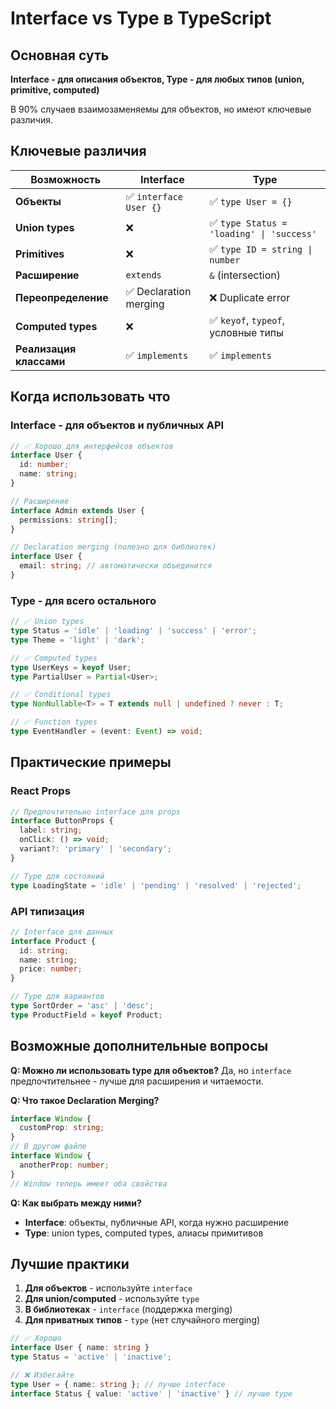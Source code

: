 # Interface vs Type в TypeScript

## Основная суть
**Interface - для описания объектов, Type - для любых типов (union, primitive, computed)**

В 90% случаев взаимозаменяемы для объектов, но имеют ключевые различия.

## Ключевые различия

| Возможность | Interface | Type |
|-------------|-----------|------|
| **Объекты** | ✅ `interface User {}` | ✅ `type User = {}` |
| **Union types** | ❌ | ✅ `type Status = 'loading' \| 'success'` |
| **Primitives** | ❌ | ✅ `type ID = string \| number` |
| **Расширение** | `extends` | `&` (intersection) |
| **Переопределение** | ✅ Declaration merging | ❌ Duplicate error |
| **Computed types** | ❌ | ✅ `keyof`, `typeof`, условные типы |
| **Реализация классами** | ✅ `implements` | ✅ `implements` |

## Когда использовать что

### Interface - для объектов и публичных API
```typescript
// ✅ Хорошо для интерфейсов объектов
interface User {
  id: number;
  name: string;
}

// Расширение
interface Admin extends User {
  permissions: string[];
}

// Declaration merging (полезно для библиотек)
interface User {
  email: string; // автоматически объединится
}
```

### Type - для всего остального
```typescript
// ✅ Union types
type Status = 'idle' | 'loading' | 'success' | 'error';
type Theme = 'light' | 'dark';

// ✅ Computed types
type UserKeys = keyof User;
type PartialUser = Partial<User>;

// ✅ Conditional types
type NonNullable<T> = T extends null | undefined ? never : T;

// ✅ Function types
type EventHandler = (event: Event) => void;
```

## Практические примеры

### React Props
```typescript
// Предпочтительно interface для props
interface ButtonProps {
  label: string;
  onClick: () => void;
  variant?: 'primary' | 'secondary';
}

// Type для состояний
type LoadingState = 'idle' | 'pending' | 'resolved' | 'rejected';
```

### API типизация
```typescript
// Interface для данных
interface Product {
  id: string;
  name: string;
  price: number;
}

// Type для вариантов
type SortOrder = 'asc' | 'desc';
type ProductField = keyof Product;
```

## Возможные дополнительные вопросы

**Q: Можно ли использовать type для объектов?**
Да, но `interface` предпочтительнее - лучше для расширения и читаемости.

**Q: Что такое Declaration Merging?**
```typescript
interface Window {
  customProp: string;
}
// В другом файле
interface Window {
  anotherProp: number;
}
// Window теперь имеет оба свойства
```

**Q: Как выбрать между ними?**
- **Interface**: объекты, публичные API, когда нужно расширение
- **Type**: union types, computed types, алиасы примитивов

## Лучшие практики

1. **Для объектов** - используйте `interface`
2. **Для union/computed** - используйте `type`  
3. **В библиотеках** - `interface` (поддержка merging)
4. **Для приватных типов** - `type` (нет случайного merging)

```typescript
// ✅ Хорошо
interface User { name: string }
type Status = 'active' | 'inactive';

// ❌ Избегайте
type User = { name: string }; // лучше interface
interface Status { value: 'active' | 'inactive' } // лучше type
```